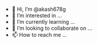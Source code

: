 - 👋 Hi, I’m @akash678g
- 👀 I’m interested in ...
- 🌱 I’m currently learning ...
- 💞️ I’m looking to collaborate on ...
- 📫 How to reach me ...

<!---
akash678g/akash678g is a ✨ special ✨ repository because its `README.md` (this file) appears on your GitHub profile.
You can click the Preview link to take a look at your changes.
---
